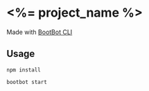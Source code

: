 # <%= project_name %>

Made with [BootBot CLI](https://github.com/Charca/bootbot-cli)

## Usage

```
npm install
```

```
bootbot start
```
